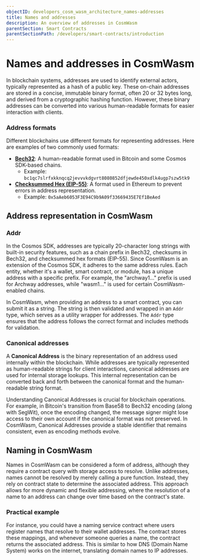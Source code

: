 ```yaml
---
objectID: developers_cosm_wasm_architecture_names-addresses
title: Names and addresses
description: An overview of addresses in CosmWasm
parentSection: Smart Contracts
parentSectionPath: /developers/smart-contracts/introduction
---
```


# Names and addresses in CosmWasm

In blockchain systems, addresses are used to identify external actors, typically represented as a hash of a public key. These on-chain addresses are stored in a concise, immutable binary format, often 20 or 32 bytes long, and derived from a cryptographic hashing function. However, these binary addresses can be converted into various human-readable formats for easier interaction with clients.

### Address formats

Different blockchains use different formats for representing addresses. Here are examples of two commonly used formats:

- **[Bech32](https://en.bitcoin.it/wiki/Bech32)**: A human-readable format used in Bitcoin and some Cosmos SDK-based chains.
  - Example: `bc1qc7slrfxkknqcq2jevvvkdgvrt8080852dfjewde450xdlk4ugp7szw5tk9`
- **[Checksummed Hex (EIP-55)](https://github.com/ethereum/EIPs/blob/master/EIPS/eip-55.md)**: A format used in Ethereum to prevent errors in address representation.
  - Example: `0x5aAeb6053F3E94C9b9A09f33669435E7Ef1BeAed`

## Address representation in CosmWasm

### Addr

In the Cosmos SDK, addresses are typically 20-character long strings with built-in security features, such as a chain prefix in Bech32, checksums in Bech32, and checksummed hex formats (EIP-55). Since CosmWasm is an extension of the Cosmos SDK, it adheres to the same address rules. Each entity, whether it's a wallet, smart contract, or module, has a unique address with a specific prefix. For example, the "archway1..." prefix is used for Archway addresses, while "wasm1..." is used for certain CosmWasm-enabled chains.

In CosmWasm, when providing an address to a smart contract, you can submit it as a string. The string is then validated and wrapped in an `Addr` type, which serves as a utility wrapper for addresses. The `Addr` type ensures that the address follows the correct format and includes methods for validation.

### Canonical addresses

A **Canonical Address** is the binary representation of an address used internally within the blockchain. While addresses are typically represented as human-readable strings for client interactions, canonical addresses are used for internal storage lookups. This internal representation can be converted back and forth between the canonical format and the human-readable string format.

Understanding Canonical Addresses is crucial for blockchain operations. For example, in Bitcoin's transition from Base58 to Bech32 encoding (along with SegWit), once the encoding changed, the message signer might lose access to their own account if the canonical format was not preserved. In CosmWasm, Canonical Addresses provide a stable identifier that remains consistent, even as encoding methods evolve.

## Naming in CosmWasm

Names in CosmWasm can be considered a form of address, although they require a contract query with storage access to resolve. Unlike addresses, names cannot be resolved by merely calling a pure function. Instead, they rely on contract state to determine the associated address. This approach allows for more dynamic and flexible addressing, where the resolution of a name to an address can change over time based on the contract's state.

### Practical example

For instance, you could have a naming service contract where users register names that resolve to their wallet addresses. The contract stores these mappings, and whenever someone queries a name, the contract returns the associated address. This is similar to how DNS (Domain Name System) works on the internet, translating domain names to IP addresses.